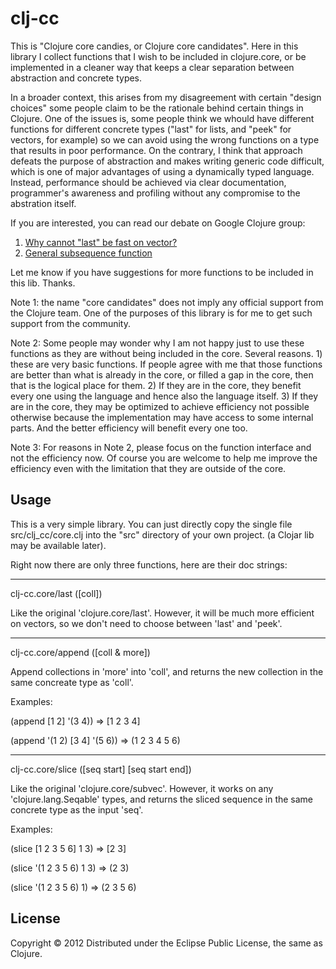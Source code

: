 # clj-cc

This is "Clojure core candies, or Clojure core candidates". Here in this library I collect
functions that I wish to be included in clojure.core, or be implemented in a cleaner way
that keeps a clear separation between abstraction and concrete types.

In a broader context, this arises from my disagreement with certain "design choices" some
people claim to be the rationale behind certain things in Clojure. One of the issues is, some people
think we whould have different functions for different concrete types ("last" for lists, and
"peek" for vectors, for example) so we can avoid using the wrong functions on a type that results
in poor performance. On the contrary, I think that approach defeats the purpose of abstraction and
makes writing generic code difficult, which is one of major advantages of using a dynamically typed
language. Instead, performance should be achieved via clear documentation, programmer's
awareness and profiling without any compromise to the abstration itself.

If you are interested, you can read our debate on Google Clojure group:
<ol>
<li><a href="https://groups.google.com/forum/?fromgroups#!topic/clojure/apkNXk08Xes">Why cannot "last" be fast on vector?</a>
</li>
<li><a href="https://groups.google.com/forum/?fromgroups#!topic/clojure/q4iN7OLfjkU">General subsequence function</a>
</li>
</ol>

Let me know if you have suggestions for more functions to be included in this lib. Thanks.

Note 1: the name "core candidates" does not imply any official support from the Clojure
team. One of the purposes of this library is for me to get such support from the
community.

Note 2: Some people may wonder why I am not happy just to use these functions as they are
without being included in the core. Several reasons. 1) these are very basic functions. If
people agree with me that those functions are better than what is already in the core, or filled
a gap in the core, then that is the logical place for them. 2) If they are in the core, they
benefit every one using the language and hence also the language itself. 3) If they are in the core,
they may be optimized to achieve efficiency not possible otherwise because the implementation
may have access to some internal parts. And the better efficiency will benefit every one too.

Note 3: For reasons in Note 2, please focus on the function interface and not the efficiency now.
Of course you are welcome to help me improve the efficiency even with the limitation that they are
outside of the core.

## Usage

This is a very simple library. You can just directly copy the single file
src/clj_cc/core.clj into the "src" directory of your own project.
(a Clojar lib may be available later).

Right now there are only three functions, here are their doc strings:

-------------------------
clj-cc.core/last
([coll])

  Like the original 'clojure.core/last'. However, it will be much more efficient on
  vectors, so we don't need to choose between 'last' and 'peek'.

-------------------------
clj-cc.core/append
([coll & more])

  Append collections in 'more' into 'coll', and returns the new collection in the same concreate type as 'coll'.

Examples:

(append [1 2] '(3 4)) => [1 2 3 4]

(append '(1 2) [3 4] '(5 6)) => (1 2 3 4 5 6)

-------------------------
clj-cc.core/slice
([seq start] [seq start end])

  Like the original 'clojure.core/subvec'. However, it works on any 'clojure.lang.Seqable'
  types, and returns the sliced sequence in the same concrete type as the input 'seq'.

Examples:

(slice [1 2 3 5 6] 1 3) => [2 3]

(slice '(1 2 3 5 6) 1 3) => (2 3)

(slice '(1 2 3 5 6) 1) => (2 3 5 6)

## License

Copyright © 2012
Distributed under the Eclipse Public License, the same as Clojure.
